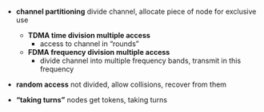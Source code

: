 - **channel partitioning** divide channel, allocate piece of node for exclusive use
	- **TDMA time division multiple access**
		- access to channel in “rounds”
	- **FDMA frequency division multiple access**
		- divide channel into multiple frequency bands, transmit in this frequency
		
- **random access** not divided, allow collisions, recover from them
- **“taking turns”** nodes get tokens, taking turns